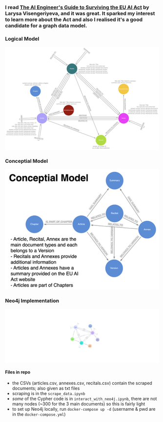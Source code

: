 ### I read [The AI Engineer's Guide to Surviving the EU AI Act](https://www.oreilly.com/library/view/the-ai-engineers/9781098172480/) by Larysa Visengeriyeva, and it was great. It sparked my interest to learn more about the Act and also I realised it's a good candidate for a graph data model.

### Logical Model

![logical-model](./logical_model.png)

### Conceptial Model

![conceptual-model](./conceptial_model.png)

### Neo4j Implementation

![neo4j-vis](./neo4j_vis.png)

#### Files in repo

- the CSVs (articles.csv, annexes.csv, recitals.csv) contain the scraped documents; also given as txt files
- scraping is in the `scrape_data.ipynb`
- *some* of the Cypher code is in `interact_with_neo4j.ipynb`, there are not many nodes (~300 for the 3 main documents) so this is fairly light
- to set up Neo4j locally, run `docker-compose up -d` (username & pwd are in the `docker-compose.yml`) 
